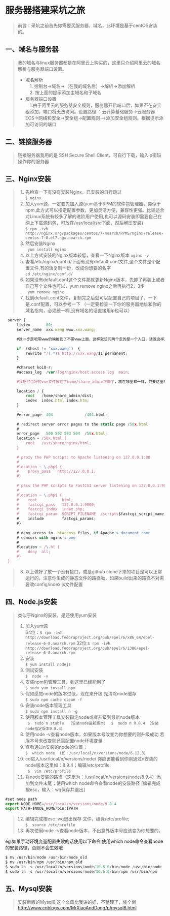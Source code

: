# 服务器搭建采坑之旅
> 前言：采坑之前首先你需要买服务器，域名，此环境是基于centOS安装的。
## 一、域名与服务器
> 我的域名与linux服务器都是在阿里云上购买的，这里只介绍阿里云的域名解析与服务器端口设置。  
> - 域名解析  
>  &emsp;1. 控制台->域名->（在我的域名后）->解析->添加解析  
>  &emsp;2. 按上面的提示添加主域名和子域名
> - 服务器端口设置  
>  &emsp;1.由于阿里云的服务器安全规则，服务器开启端口后，如果不在安全组添加，端口将无法访问。设置路径 ：云计算基础服务->云服务器ECS->网络和安全->安全组->配置规则—>添加安全组规则。根据提示添加可访问的端口 

## 二、链接服务器
> 链接服务器我用的是 SSH Secure Shell Client，可自行下载，输入ip密码操作你的服务器
## 三、Nginx安装
> 1. 先检查一下有没有安装Nginx，已安装的自行跳过  
`$ nginx`
> 2. 加入yum源，一定要先加入源(yum基于RPM的软件包管理器，类似于npm,此方式可以指定配置参数，更加灵活方便，兼容性更强。比较适合对Linux系统有较多了解的进阶用户使用,也可以源码安装即需要自己在网上下载源码包，可放在/usr/local/src下面，然后解压安装)  
`$ rpm -ivh http://nginx.org/packages/centos/7/noarch/RPMS/nginx-release-centos-7-0.el7.ngx.noarch.rpm`
> 3. 然后安装Nginx  
` yum install nginx`
> 4. 以上方式安装的Nginx版本较低，查看一下Nginx版本
`nginx -v`
> 5. 查看/etc/nginx/conf.d/下面有没有default.conf文件,这个文件是个配置文件,有的话复制一份，改成你想要的名字  
`cd /etc/nginx/conf.d/`
> 6. 如果没有default.conf这个文件那就更新Nginx版本，先卸了再装上或者自己写个文件也可以，yum remove nginx之后再执行2，3步  
` yum remove nginx`
> 7. 找到default.conf文件，复制完之后就可以配置自己的项目了，一下是.conf配置，可以参考一下 （一定要检查一下你的服务器地址和你的域名指向，必须统一啊,没有域名的话直接用ip也可以）
 ```javascript
  server {
      listen       80;
      server_name  xxx.wang www.xxx.wang;
  
      #这一步是吧带www的映射到了不带www上面，这样就访问两个走的是一个入口，话说这样对seo比较好
  
      if  ($host != 'xxx.wang')  {
          rewrite ^/(.*)$ http://xxx.wang/$1 permanent;
      } 
  
      #charset koi8-r;
      #access_log  /var/log/nginx/host.access.log  main;
  
      #我把打包好的vue文件放在了home/share_admin下面了，放在哪里都一样，只要这里的指向正确就好
  
      location / {
          root   /home/share_admin/dist;    
          index  index.html index.htm;
      }
  
      #error_page  404              /404.html;
  
      # redirect server error pages to the static page /50x.html
      #
      error_page   500 502 503 504  /50x.html;
      location = /50x.html {
          root   /usr/share/nginx/html;
      }
  
      # proxy the PHP scripts to Apache listening on 127.0.0.1:80
      #
      #location ~ \.php$ {
      #    proxy_pass   http://127.0.0.1;
      #}
  
      # pass the PHP scripts to FastCGI server listening on 127.0.0.1:9000
      #
      #location ~ \.php$ {
      #    root           html;
      #    fastcgi_pass   127.0.0.1:9000;
      #    fastcgi_index  index.php;
      #    fastcgi_param  SCRIPT_FILENAME  /scripts$fastcgi_script_name;
      #    include        fastcgi_params;
      #}
  
      # deny access to .htaccess files, if Apache's document root
      # concurs with nginx's one
      #
      #location ~ /\.ht {
      #    deny  all;
      #}
  }
```
> 8. 以上做好了放一个没有接口，或是github  clone下来的项目是可以正常运行的，注意你生成的静态文件的路径呦，如果build出来的路径不对需要改config/index.js文件配置


## 四、Node.js安装
>  类似于Nginx的安装，是还使用yum安装  
> 1. 加入yum源  
> 64位：`$ rpm -ivh http://download.fedoraproject.org/pub/epel/6/x86_64/epel-release-6-8.noarch.rpm`
> 32位:`$ rpm -ivh http://download.fedoraproject.org/pub/epel/6/i386/epel-release-6-8.noarch.rpm`
> 2. 安装  
> `$ yum install nodejs`
> 3. 测试安装  
> `$  node -v`
> 4. 安装npm包管理工具，到这里已经能用了  
> `$ sudo yum install npm`
> 5. 假如感觉node的版本过低，现在来升级,先清除node缓存  
> `$ sudo npm cache clean -f `
> 6. 安装node版本管理工具  
> `$ sudo npm install n -g`
> 7. 使用版本管理工具安装指定node或者升级到最新node版本  
> ` $  sudo n stable  （安装node最新版本）`
> ` $  sudo n 9.8.4 （安装node指定版本9.8.4）`
> 8. 使用node -v查看node版本，如果版本号改变为你想要的则升级成功  若版本号未改变则还需配置node环境变量  
> 9. 查看通过n安装的node的位置；  
`$  which node  (如：/usr/local/n/versions/node/6.12.3）`
> 10. cd进入/usr/local/n/versions/node/ 你应该能看到你刚通过n安装的node版本这里如：8.9.4；编辑/etc/profile;  
` $  vim /etc/profile`
> 11. 将node安装的路径（这里为：/usr/local/n/versions/node/8.9.4）添加到文件末尾；使用which node命令查看node的安装路径  [编辑完成按esc，输入：wq保存并退出]
```javascript
#set node path
export NODE_HOME=/usr/local/n/versions/node/9.8.4
export PATH=$NODE_HOME/bin:$PATH
```
> 12. 编辑完成按esc :wq退出保存 文件，编译/etc/profile;  
`$  source /etc/profile`
> 13. 再次使用node -v查看node版本，不出意外版本号应该变为你想要的。

eg:如果手动环境变量配置失败的话使用以下命令,使用which node命令查看node的安装路径，否则不会生效哦
```javascript
$ mv /usr/bin/node /usr/bin/node_old
$ mv /usr/bin/npm /usr/bin/npm_old
$ sudo ln -s /usr/local/n/versions/node/10.6.0/bin/node /usr/bin/node
$ sudo ln -s /usr/local/n/versions/node/10.6.0/bin/npm /usr/bin/npm
```

## 五、Mysql安装
> 安装新版的Mysql8,这个文章比我讲的好，不整理了，偷个懒  
> http://www.cnblogs.com/MrXiaoAndDong/p/mysql8.html
> 
